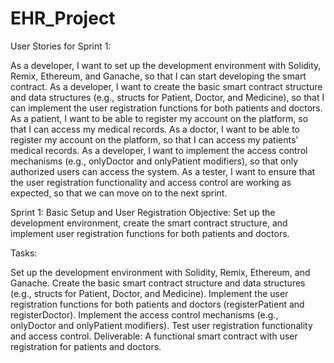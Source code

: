 # EHR_Project

User Stories for Sprint 1:

As a developer, I want to set up the development environment with Solidity, Remix, Ethereum, and Ganache, so that I can start developing the smart contract.
As a developer, I want to create the basic smart contract structure and data structures (e.g., structs for Patient, Doctor, and Medicine), so that I can implement the user registration functions for both patients and doctors.
As a patient, I want to be able to register my account on the platform, so that I can access my medical records.
As a doctor, I want to be able to register my account on the platform, so that I can access my patients' medical records.
As a developer, I want to implement the access control mechanisms (e.g., onlyDoctor and onlyPatient modifiers), so that only authorized users can access the system.
As a tester, I want to ensure that the user registration functionality and access control are working as expected, so that we can move on to the next sprint.


Sprint 1: Basic Setup and User Registration
Objective: Set up the development environment, create the smart contract structure, and implement user registration functions for both patients and doctors.

Tasks:

Set up the development environment with Solidity, Remix, Ethereum, and Ganache.
Create the basic smart contract structure and data structures (e.g., structs for Patient, Doctor, and Medicine).
Implement the user registration functions for both patients and doctors (registerPatient and registerDoctor).
Implement the access control mechanisms (e.g., onlyDoctor and onlyPatient modifiers).
Test user registration functionality and access control.
Deliverable: A functional smart contract with user registration for patients and doctors.
